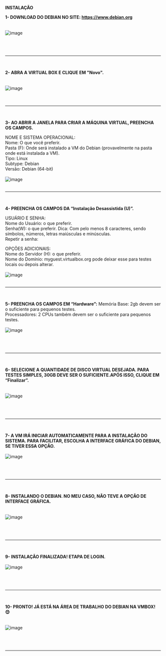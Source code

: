 **INSTALAÇÃO**

**1- DOWNLOAD DO DEBIAN NO SITE: https://www.debian.org**  
<br>   
![image](https://github.com/user-attachments/assets/17961136-7a73-441b-9872-4a383ef8a3ec)  
<br>      
<br>
_________________________________________________________________________________________________________________________
<br>   
 
 **2- ABRA A VIRTUAL BOX E CLIQUE EM "Novo".**   
<br>    
![image](https://github.com/user-attachments/assets/3dd2e209-dbd4-429e-82dd-b36ea0219dfc)    
<br>
<br>
_________________________________________________________________________________________________________________________
<br>

**3- AO ABRIR A JANELA PARA CRIAR A MÁQUINA VIRTUAL, PREENCHA OS CAMPOS.**    

NOME E SISTEMA OPERACIONAL:       
Nome: O que você preferir.  
Pasta (F): Onde será instalado a VM do Debian (provavelmente na pasta onde está instalada a VM).  
Tipo: Linux  
Subtype: Debian  
Versão: Debian (64-bit)  
<br>
![image](https://github.com/user-attachments/assets/385f5b34-62b3-4b2c-bc64-18f4c616aabe)
<br>
<br>
_________________________________________________________________________________________________________________________
<br>

**4- PREENCHA OS CAMPOS DA “Instalação Desassistida (U)”.**
   
USUÁRIO E SENHA:    
Nome do Usuário: o que preferir.    
Senha(W): o que preferir. Dica: Com pelo menos 8 caracteres, sendo símbolos, números, letras maiúsculas e minúsculas.       
Repetir a senha:   

OPÇÕES ADICIONAIS:    
Nome do Servidor (H): o que preferir.    
Nome do Domínio: myguest.virtualbox.org pode deixar esse para testes locais ou depois alterar.    
<br>
![image](https://github.com/user-attachments/assets/d2f6b087-2ec4-4fe0-9433-5f0ccd2fb048)
<br>
<br>
_________________________________________________________________________________________________________________________
<br>

**5- PREENCHA OS CAMPOS EM “Hardware”:**
Memória Base: 2gb devem ser o suficiente para pequenos testes.    
Processadores: 2 CPUs também devem ser o suficiente para pequenos testes.
<br>    
![image](https://github.com/user-attachments/assets/5adc777f-f4a2-4c77-933a-425bea544a77)   
<br>   
<br>   
_________________________________________________________________________________________________________________________
<br>    

**6- SELECIONE A QUANTIDADE DE DISCO VIRTUAL DESEJADA. PARA TESTES SIMPLES, 30GB DEVE SER O SUFICIENTE.APÓS ISSO, CLIQUE EM “Finalizar”.**    
<br>     
![image](https://github.com/user-attachments/assets/76a244e3-29a6-4ef6-8eb7-7d0a5766c27c)     
<br>    
<br>    
_________________________________________________________________________________________________________________________
<br>     

**7- A VM IRÁ INICIAR AUTOMATICAMENTE PARA A INSTALAÇÃO DO SISTEMA. PARA FACILITAR, ESCOLHA A INTERFACE GRÁFICA DO DEBIAN, SE TIVER ESSA OPÇÃO.**
<br>     
![image](https://github.com/user-attachments/assets/49ddd954-a6e5-4d56-a1c9-a53d13d9f414)     
<br>    
<br>     
_________________________________________________________________________________________________________________________
<br>     

**8- INSTALANDO O DEBIAN. NO MEU CASO, NÃO TEVE A OPÇÃO DE INTERFACE GRÁFICA.**     
<br>    
![image](https://github.com/user-attachments/assets/b74f0260-85d7-47c4-bcd2-73dd9ba88972)     
<br>    
<br>     
_________________________________________________________________________________________________________________________
<br>     

**9- INSTALAÇÃO FINALIZADA! ETAPA DE LOGIN.**
<br>     
![image](https://github.com/user-attachments/assets/7c850ddf-dd0d-47fb-92a7-14c7c0bcfdae)     
<br>    
<br>    
_________________________________________________________________________________________________________________________
<br>    

**10- PRONTO! JÁ ESTÁ NA ÁREA DE TRABALHO DO DEBIAN NA VMBOX! 😊**  
<br>   
![image](https://github.com/user-attachments/assets/9b3adbbd-c561-4118-83c3-ef6bce962399)     
<br>    
<br>    
_________________________________________________________________________________________________________________________










